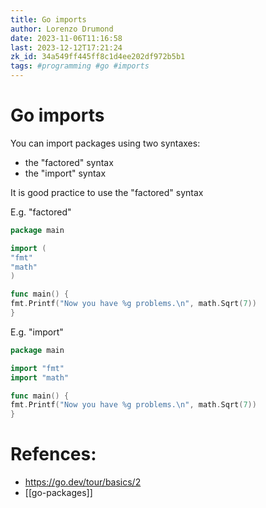 ```yaml
---
title: Go imports
author: Lorenzo Drumond
date: 2023-11-06T11:16:58
last: 2023-12-12T17:21:24
zk_id: 34a549ff445ff8c1d4ee202df972b5b1
tags: #programming #go #imports
---
```



# Go imports

You can import packages using two syntaxes:
- the "factored" syntax
- the "import" syntax

It is good practice to use the "factored" syntax

E.g. "factored"
```go
package main

import (
"fmt"
"math"
)

func main() {
fmt.Printf("Now you have %g problems.\n", math.Sqrt(7))
}
```

E.g. "import"
```go
package main

import "fmt"
import "math"

func main() {
fmt.Printf("Now you have %g problems.\n", math.Sqrt(7))
}
```

# Refences:
- https://go.dev/tour/basics/2
- [[go-packages]]
